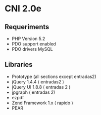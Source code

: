 CNI 2.0e
========

Requeriments
------------
*   PHP Version 5.2
*   PDO support enabled
*   PDO drivers MySQL

Libraries
---------
*   Prototype (all sections except entradas2)
*   jQuery 1.4.4 ( entradas2 )
*   jQuery UI 1.8.8 ( entradas 2 )
*   jpgraph ( entradas 2)
*   ezpdf
*   Zend Framework 1.x ( rapido )
*   PEAR
